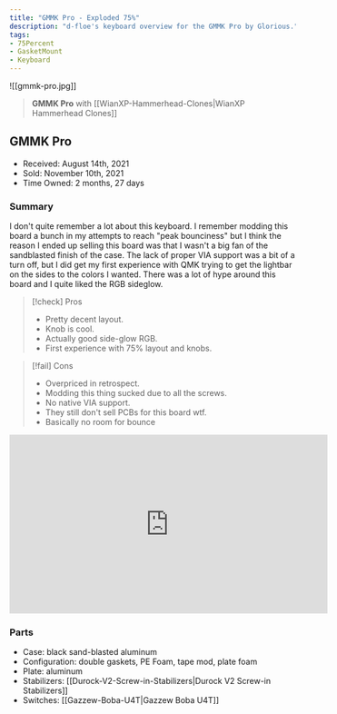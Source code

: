 ```yaml
---
title: "GMMK Pro - Exploded 75%"
description: "d-floe's keyboard overview for the GMMK Pro by Glorious."
tags:
- 75Percent
- GasketMount
- Keyboard
---
```


![[gmmk-pro.jpg]]

> **GMMK Pro** with [[WianXP-Hammerhead-Clones|WianXP Hammerhead Clones]]

## GMMK Pro

- Received: August 14th, 2021
- Sold: November 10th, 2021
- Time Owned: 2 months, 27 days

### Summary

I don't quite remember a lot about this keyboard. I remember modding this board a bunch in my attempts to reach "peak bounciness" but I think the reason I ended up selling this board was that I wasn't a big fan of the sandblasted finish of the case. The lack of proper VIA support was a bit of a turn off, but I did get my first experience with QMK trying to get the lightbar on the sides to the colors I wanted. There was a lot of hype around this board and I quite liked the RGB sideglow.

> [!check] Pros
>
> -   Pretty decent layout.
> -   Knob is cool.
> -   Actually good side-glow RGB.
> -   First experience with 75% layout and knobs.

> [!fail] Cons
>
> -   Overpriced in retrospect.
> -   Modding this thing sucked due to all the screws.
> -   No native VIA support.
> -   They still don't sell PCBs for this board wtf.
> -   Basically no room for bounce

<iframe width="560" height="315" src="https://www.youtube-nocookie.com/embed/UPLmyC40Aao" title="YouTube video player" frameborder="0" allow="accelerometer; autoplay; clipboard-write; encrypted-media; gyroscope; picture-in-picture; web-share" allowfullscreen></iframe>

### Parts

- Case: black sand-blasted aluminum
- Configuration: double gaskets, PE Foam, tape mod, plate foam
- Plate: aluminum
- Stabilizers: [[Durock-V2-Screw-in-Stabilizers|Durock V2 Screw-in Stabilizers]]
- Switches: [[Gazzew-Boba-U4T|Gazzew Boba U4T]]
